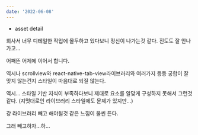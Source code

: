 ```yaml
---
date: '2022-06-08'
---
```


- asset detail

회사서 너무 디테일한 작업에 몰두하고 있다보니 정신이 나가는것 같다. 진도도 잘 안나가고...

어째뜬 어제에 이어서 합니다.

역시나 scrollview와 react-native-tab-view라이브러리와 여러가지 등등 궁합이 잘 맞지 않는건지 스타일이 마음대로 되질 않는다.

역시... 스타일 기반 지식이 부족하다보니 제대로 요소를 알맞게 구성하지 못해서 그런것 같다.
(지멋대로인 라이브러리 스타일에도 문제가 있지만...)

걍 라이브러리 빼고 해야될것 같은 느낌이 물씬 든다.

그래 빼고하자...하...
